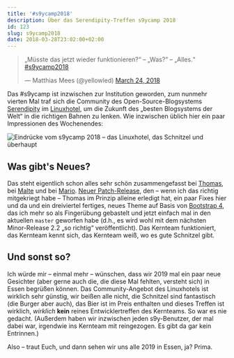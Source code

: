 ```yaml
---
title: '#s9ycamp2018'
description: Über das Serendipity-Treffen s9ycamp 2018
id: 123
slug: s9ycamp2018
date: 2018-03-28T23:02:00+02:00
---
```


<blockquote class="twitter-tweet" data-lang="en"><p lang="de" dir="ltr">„Müsste das jetzt wieder funktionieren?“ – „Was?“ – „Alles.“ <a href="https://twitter.com/hashtag/s9ycamp2018?src=hash&amp;ref_src=twsrc%5Etfw">#s9ycamp2018</a></p>&mdash; Matthias Mees (@yellowled) <a href="https://twitter.com/yellowled/status/977481472541065216?ref_src=twsrc%5Etfw">March 24, 2018</a></blockquote>
<script async src="https://platform.twitter.com/widgets.js" charset="utf-8"></script>

Das #s9ycamp ist inzwischen zur Institution geworden, zum nunmehr vierten Mal traf sich die Community des Open-Source-Blogsystems [Serendipity](http://www.s9y.org) im [Linuxhotel](https://www.linuxhotel.de), um die Zukunft des „besten Blogsystems der Welt“ in die richtigen Bahnen zu lenken. Wie inzwischen üblich hier ein paar Impressionen des Wochenendes:

![Eindrücke vom s9ycamp 2018 – das Linuxhotel, das Schnitzel und überhaupt](/v2/uploads/artikel/s9ycamp-2018.jpg)

## Was gibt's Neues?

Das steht eigentlich schon alles sehr schön zusammengefasst bei [Thomas](https://netz-rettung-recht.de/archives/2063-s9ycamp2018.html), bei [Malte](https://www.onli-blogging.de/1701/Das-vierte-Serendipity-Treffen-und-ein-neues-Release.html) und bei [Mario](https://blog.hommel-net.de/archives/472-Das-S9YCamp-2018-Wenn-der-Hook-nicht-hooked.html). [Neuer Patch-Release](https://blog.s9y.org/archives/277-Serendipity-2.1.2-released.html), den – wenn ich das richtig mitgekriegt habe – Thomas im Prinzip alleine erledigt hat, ein paar Fixes hier und da und ein dreiviertel fertiges, neues Theme auf Basis von [Bootstrap 4](https://getbootstrap.com/docs/4.0/getting-started/introduction/), das ich mehr so als Fingerübung gebastelt und jetzt einfach mal in den aktuellen `master` geworfen habe (d.h., es wird wohl mit dem nächsten Minor-Release 2.2 „so richtig“ veröffentlicht). Das Kernteam funktioniert, das Kernteam kennt sich, das Kernteam weiß, wo es gute Schnitzel gibt.

## Und sonst so?

Ich würde mir – einmal mehr – wünschen, dass wir 2019 mal ein paar neue Gesichter (aber gerne auch die, die diese Mal fehlten, versteht sich) in Essen begrüßen können. Das Community-Angebot des Linuxhotels ist wirklich sehr günstig, wir beißen alle nicht, die Schnitzel sind fantastisch (die Burger aber auch), das Bier ist im Preis enthalten und dieses Treffen ist wirklich, _wirklich_ **kein** reines Entwicklertreffen des Kernteams. So war es nie gedacht. (Außerdem haben wir inzwischen jeden s9y-Benutzer, der mal dabei war, irgendwie ins Kernteam mit reingezogen. Es gibt da gar kein Entrinnen.)

Also – traut Euch, und dann sehen wir uns alle 2019 in Essen, ja? Prima.
